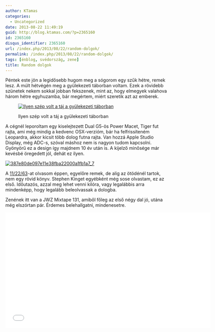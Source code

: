 ```yaml
---
author: KTamas
categories:
  - Uncategorized
date: 2013-08-22 11:49:19
guid: http://blog.ktamas.com/?p=2365160
id: 2365160
disqus_identifier: 2365160
url: /index.php/2013/08/22/random-dolgok/
permalink: /index.php/2013/08/22/random-dolgok/
tags: [énblog, svédország, zene]
title: Random dolgok
---
```


Péntek este jön a legidősebb hugom meg a sógorom egy szűk hétre, remek lesz. A múlt hétvégén meg a gyülekezeti táborban voltam. Ezek a rövidebb szünetek nekem sokkal jobban fekszenek, mint az, hogy elmegyek valahova három hétre egyhuzamba, bár megértem, miért szeretik azt az emberek.<figure id="attachment_2365162" style="width: 612px" class="wp-caption aligncenter">

[<img src="/wp-content/uploads/2013/08/36d6e6be078411e3919b22000a9f1988_7.jpg" alt="Ilyen szép volt a táj a gyülekezeti táborban" width="612" height="612" class="size-full wp-image-2365162" srcset="/wp-content/uploads/2013/08/36d6e6be078411e3919b22000a9f1988_7.jpg 612w, /wp-content/uploads/2013/08/36d6e6be078411e3919b22000a9f1988_7-150x150.jpg 150w, /wp-content/uploads/2013/08/36d6e6be078411e3919b22000a9f1988_7-300x300.jpg 300w" sizes="(max-width: 612px) 100vw, 612px" />](/wp-content/uploads/2013/08/36d6e6be078411e3919b22000a9f1988_7.jpg)<figcaption class="wp-caption-text">Ilyen szép volt a táj a gyülekezeti táborban</figcaption></figure> 

A cégnél leporoltam egy kiselejtezett Dual G5-ös Power Macet, Tiger fut rajta, ami még mindig a kedvenc OSX-verzióm, bár ha felfrissíteném Leopardra, akkor kicsit több dolog futna rajta. Van hozzá Apple Studio Display, még ADC-s, szóval máshoz nem is nagyon tudom kapcsolni. Gyönyörű ez a design így majdnem 10 év után is. A kijelző minősége már kevésbé öregedett jól, dehát ez ilyen.

[<img src="/wp-content/uploads/2013/08/387e80de097e11e38fba22000a1fb1a7_7.jpg" alt="387e80de097e11e38fba22000a1fb1a7_7" width="612" height="612" class="aligncenter size-full wp-image-2365161" srcset="/wp-content/uploads/2013/08/387e80de097e11e38fba22000a1fb1a7_7.jpg 612w, /wp-content/uploads/2013/08/387e80de097e11e38fba22000a1fb1a7_7-150x150.jpg 150w, /wp-content/uploads/2013/08/387e80de097e11e38fba22000a1fb1a7_7-300x300.jpg 300w" sizes="(max-width: 612px) 100vw, 612px" />](/wp-content/uploads/2013/08/387e80de097e11e38fba22000a1fb1a7_7.jpg)

A [11/22/63](http://www.amazon.com/Zone-Offroad-Products-11-22-63-ebook/dp/B005LCYR7Y/ref=sr_1_1_bnp_1_kin?ie=UTF8&qid=1377164896&sr=8-1&keywords=11.22.63)-at olvasom éppen, egyelőre remek, de alig az ötödénél tartok, nem egy rövid könyv. Stephen Kinget egyébként még sose olvastam, ez az első. Időutazós, azzal meg lehet venni kilóra, vagy legalábbis arra mindenképp, hogy legalább beleolvassak a dologba.

Zenének itt van a JWZ Mixtape 131, amiből főleg az első négy dal jó, utána még elszórtan pár. Érdemes belehallgatni, mindenesetre.

<p><iframe src="//www.youtube.com/embed/videoseries?list=PLyALKMPGOR5ekmH_SRyCwodXnkRtPy7R5" width="640" height="360" frameborder="0" allowfullscreen="allowfullscreen"></iframe></p>
